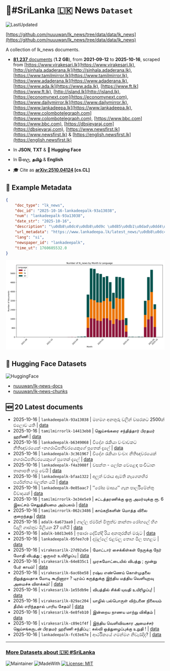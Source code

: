 # 📄#SriLanka 🇱🇰 News `Dataset`

![LastUpdated](https://img.shields.io/badge/last_updated-2025--10--16_14:47:44-green)

[https://github.com/nuuuwan/lk_news/tree/data/data/lk_news](https://github.com/nuuuwan/lk_news/tree/data/data/lk_news)

A collection of lk_news documents.

- [**81,237** documents](https://github.com/nuuuwan/lk_news/tree/data/data/lk_news) (**1.2 GB**), from **2021-09-12** to **2025-10-16**, scraped from [https://www.virakesari.lk](https://www.virakesari.lk), [http://sinhala.adaderana.lk](http://sinhala.adaderana.lk), [https://www.tamilmirror.lk](https://www.tamilmirror.lk), [https://www.adaderana.lk](https://www.adaderana.lk), [https://www.ada.lk](https://www.ada.lk), [https://www.ft.lk](https://www.ft.lk), [http://island.lk](http://island.lk), [https://economynext.com](https://economynext.com), [https://www.dailymirror.lk](https://www.dailymirror.lk), [https://www.lankadeepa.lk](https://www.lankadeepa.lk), [https://www.colombotelegraph.com](https://www.colombotelegraph.com), [https://www.bbc.com](https://www.bbc.com), [https://dbsjeyaraj.com](https://dbsjeyaraj.com), [https://www.newsfirst.lk](https://www.newsfirst.lk) & [https://english.newsfirst.lk](https://english.newsfirst.lk)

- In **JSON**, **TXT** & **🤗 Hugging Face**

- In **සිංහල**, **தமிழ்** & **English**

- 🎓 Cite as **[arXiv:2510.04124](https://arxiv.org/abs/2510.04124) [cs.CL]**

## 📝 Example Metadata

```json
{
    "doc_type": "lk_news",
    "doc_id": "2025-10-16-lankadeepalk-93a13038",
    "num": "lankadeepalk-93a13038",
    "date_str": "2025-10-16",
    "description": "\u0db8\u0dc4\u0db8\u0d9c \u0d85\u0db1\u0dad\u0dd4\u0dbb\u0dd4 \u0dc0\u0dbd\u0dd2\u0db1\u0dca \u0dc0\u0dc3\u0dbb\u0d9a\u0da7 2500\u0d9a\u0dca \u0d91\u0dbd\u0ddc\u0dc0 \u0dba\u0dad\u0dd2",
    "url_metadata": "https://www.lankadeepa.lk/latest_news/\u0db8\u0dc4\u0db8\u0d9c-\u0d85\u0db1\u0dad\u0dbb-\u0dc0\u0dbd\u0db1-\u0dc0\u0dc3\u0dbb\u0d9a\u0da7-2500\u0d9a-\u0d91\u0dbd\u0dc0-\u0dba\u0dad/1-681487",
    "lang": "si",
    "newspaper_id": "lankadeepalk",
    "time_ut": 1760605532.0
}
```

![Chart](https://raw.githubusercontent.com/nuuuwan/lk_news/refs/heads/data/data/lk_news/docs_by_month_and_lang.png)

## 🤗 Hugging Face Datasets

![HuggingFace](https://img.shields.io/badge/-HuggingFace-FDEE21?style=for-the-badge&logo=HuggingFace)

- [nuuuwan/lk-news-docs](https://huggingface.co/datasets/nuuuwan/lk-news-docs)
- [nuuuwan/lk-news-chunks](https://huggingface.co/datasets/nuuuwan/lk-news-chunks)

## 🆕 20 Latest documents

- 2025-10-16 | `lankadeepalk-93a13038` | මහමග අනතුරු වලින් වසරකට 2500ක් එලොව යති | [data](https://github.com/nuuuwan/lk_news/tree/data/data/lk_news/2020s/2025/2025-10-16-lankadeepalk-93a13038)
- 2025-10-16 | `tamilmirrorlk-14413eb8` | ஜெய்சங்கரை சந்தித்தார் பிரதமர் ஹரிணி | [data](https://github.com/nuuuwan/lk_news/tree/data/data/lk_news/2020s/2025/2025-10-16-tamilmirrorlk-14413eb8)
- 2025-10-16 | `lankadeepalk-b6349068` | විදේශ රැකියා වංචාවකට නීතිඥවරයෙක් -නගරාධිපතිවරයෙකුගේ පුතෙක් දැලේ | [data](https://github.com/nuuuwan/lk_news/tree/data/data/lk_news/2020s/2025/2025-10-16-lankadeepalk-b6349068)
- 2025-10-16 | `lankadeepalk-3c361967` | විදේශ රැකියා වංචා: නීතිඥවරයෙක් නගරාධිපතිවරයෙකුගේ පුතෙක් දැලේ | [data](https://github.com/nuuuwan/lk_news/tree/data/data/lk_news/2020s/2025/2025-10-16-lankadeepalk-3c361967)
- 2025-10-16 | `lankadeepalk-f4a3908f` | වසන්ත - ලෝක වෙළෙඳ සංවිධාන  තානාපති හමු වෙයි | [data](https://github.com/nuuuwan/lk_news/tree/data/data/lk_news/2020s/2025/2025-10-16-lankadeepalk-f4a3908f)
- 2025-10-16 | `lankadeepalk-bfaa1322` | අලුත් වරාය ඇමති නැගෙනහිර පර්යන්තය බලන්න යයි | [data](https://github.com/nuuuwan/lk_news/tree/data/data/lk_news/2020s/2025/2025-10-16-lankadeepalk-bfaa1322)
- 2025-10-16 | `lankadeepalk-0e85aac7` | ’’රෝස මාසය’’ ගැන පාර්ලිමේන්තු විවාදයක් | [data](https://github.com/nuuuwan/lk_news/tree/data/data/lk_news/2020s/2025/2025-10-16-lankadeepalk-0e85aac7)
- 2025-10-16 | `tamilmirrorlk-3e34e5e9` | சட்டத்தரணிக்கு ஒரு அமர்வுக்கு ரூ. 6 இலட்சம் செலுத்தியமை அம்பலம் | [data](https://github.com/nuuuwan/lk_news/tree/data/data/lk_news/2020s/2025/2025-10-16-tamilmirrorlk-3e34e5e9)
- 2025-10-16 | `tamilmirrorlk-062c3486` | காய்கறிகளின் மொத்த விலை குறைந்தது | [data](https://github.com/nuuuwan/lk_news/tree/data/data/lk_news/2020s/2025/2025-10-16-tamilmirrorlk-062c3486)
- 2025-10-16 | `adalk-6a673aa9` | ගාල්ල ජර්මන් මිත්‍රත්ව කාන්තා රෝහලේ හිග විදුලි ගාස්තුව මිලියන 27 පනියි | [data](https://github.com/nuuuwan/lk_news/tree/data/data/lk_news/2020s/2025/2025-10-16-adalk-6a673aa9)
- 2025-10-16 | `adalk-b8d13e65` | ඉෂාරා දේවින්දි රිය අනතුරකින් මරුට | [data](https://github.com/nuuuwan/lk_news/tree/data/data/lk_news/2020s/2025/2025-10-16-adalk-b8d13e65)
- 2025-10-16 | `lankadeepalk-05fee7c0` | දඹුල්ලේ එළවලු තොග මිල පහළට | [data](https://github.com/nuuuwan/lk_news/tree/data/data/lk_news/2020s/2025/2025-10-16-lankadeepalk-05fee7c0)
- 2025-10-16 | `virakesarilk-27d92a5e` | மோட்டார் சைக்கிள்கள் நேருக்கு நேர் மோதி விபத்து ; ஒருவர் உயிரிழப்பு | [data](https://github.com/nuuuwan/lk_news/tree/data/data/lk_news/2020s/2025/2025-10-16-virakesarilk-27d92a5e)
- 2025-10-16 | `virakesarilk-64e835c1` | முரசுமோட்டையில் விபத்து ; மூன்று பேர் காயம்! | [data](https://github.com/nuuuwan/lk_news/tree/data/data/lk_news/2020s/2025/2025-10-16-virakesarilk-64e835c1)
- 2025-10-16 | `virakesarilk-6ac6be58` | ரஷ்ய எண்ணெய் கொள்முதலை நிறுத்துவதாக மோடி கூறினாரா ? டிரம்ப் கருத்துக்கு இந்திய மத்திய வெளியுறவு அமைச்சு விளக்கம்! | [data](https://github.com/nuuuwan/lk_news/tree/data/data/lk_news/2020s/2025/2025-10-16-virakesarilk-6ac6be58)
- 2025-10-16 | `virakesarilk-1e55db9e` | விபத்தில் சிக்கி யுவதி உயிரிழப்பு! | [data](https://github.com/nuuuwan/lk_news/tree/data/data/lk_news/2020s/2025/2025-10-16-virakesarilk-1e55db9e)
- 2025-10-16 | `virakesarilk-829ac204` | யாழில் பல்பொருள் விற்பனை நிலையம் தீயில் எரிந்ததால் பாரிய சேதம்! | [data](https://github.com/nuuuwan/lk_news/tree/data/data/lk_news/2020s/2025/2025-10-16-virakesarilk-829ac204)
- 2025-10-16 | `virakesarilk-6e8feb10` | இன்றைய நாணய மாற்று விகிதம் | [data](https://github.com/nuuuwan/lk_news/tree/data/data/lk_news/2020s/2025/2025-10-16-virakesarilk-6e8feb10)
- 2025-10-16 | `virakesarilk-c89e1f4f` | இந்திய வெளிவிவகார அமைச்சர் ஜெய்சங்கருடன் பிரதமர் ஹரிணி சந்திப்பு : கல்வி ஒத்துழைப்புக்கு உறுதி ! | [data](https://github.com/nuuuwan/lk_news/tree/data/data/lk_news/2020s/2025/2025-10-16-virakesarilk-c89e1f4f)
- 2025-10-16 | `lankadeepalk-fc63e67e` | ආර්ථිකයේ ගමන්මග නිවැරැදිද? | [data](https://github.com/nuuuwan/lk_news/tree/data/data/lk_news/2020s/2025/2025-10-16-lankadeepalk-fc63e67e)

---

### [More Datasets about 🇱🇰 #SriLanka](https://github.com/nuuuwan/lk_datasets)

![Maintainer](https://img.shields.io/badge/maintainer-nuuuwan-red)
![MadeWith](https://img.shields.io/badge/made_with-python-blue)
[![License: MIT](https://img.shields.io/badge/License-MIT-yellow.svg)](https://opensource.org/licenses/MIT)
